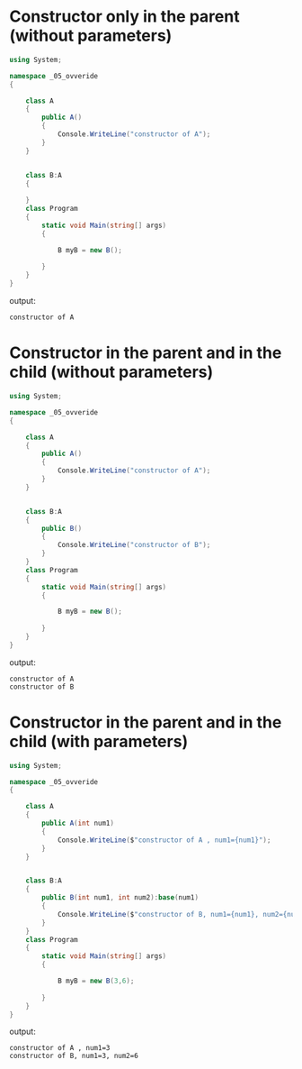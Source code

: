 # Constructor only in the parent (without parameters)
```csharp
using System;

namespace _05_ovveride
{

    class A
    {
        public A()
        {
            Console.WriteLine("constructor of A");
        }
    }


    class B:A
    {
       
    }
    class Program
    {
        static void Main(string[] args)
        {

            B myB = new B();
           
        }
    }
}

```


output:
```
constructor of A
```


# Constructor in the parent and in the child (without parameters)
```csharp
using System;

namespace _05_ovveride
{

    class A
    {
        public A()
        {
            Console.WriteLine("constructor of A");
        }
    }


    class B:A
    {
        public B()
        {
            Console.WriteLine("constructor of B");
        }
    }
    class Program
    {
        static void Main(string[] args)
        {

            B myB = new B();
           
        }
    }
}

```


output:
```
constructor of A
constructor of B
```
# Constructor in the parent and in the child (with parameters)
```csharp
using System;

namespace _05_ovveride
{

    class A
    {
        public A(int num1)
        {
            Console.WriteLine($"constructor of A , num1={num1}");
        }
    }


    class B:A
    {
        public B(int num1, int num2):base(num1)
        {
            Console.WriteLine($"constructor of B, num1={num1}, num2={num2}");
        }
    }
    class Program
    {
        static void Main(string[] args)
        {

            B myB = new B(3,6);
           
        }
    }
}
```

output:
```
constructor of A , num1=3
constructor of B, num1=3, num2=6
```
